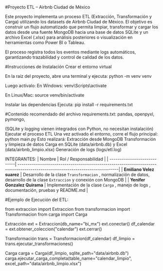 #Proyecto ETL – Airbnb Ciudad de México

Este proyecto implementa un proceso ETL (Extracción, Transformación y Carga) utilizando los datasets de Airbnb Ciudad de México.
El objetivo es construir un flujo automatizado que permita limpiar, transformar y cargar los datos desde una fuente MongoDB hacia una base de datos SQLite y un archivo Excel (.xlsx) para análisis posteriores o visualización en herramientas como Power BI o Tableau.

El proceso registra todos los eventos mediante logs automáticos, garantizando trazabilidad y control de calidad de los datos.

#Instrucciones de Instalación
Crear el entorno virtual

En la raíz del proyecto, abre una terminal y ejecuta:
python -m venv venv

Luego actívalo:
En Windows:
venv\Scripts\activate

En Linux/Mac:
source venv/bin/activate

Instalar las dependencias
Ejecuta:
pip install -r requirements.txt


#Contenido recomendado del archivo requirements.txt:
pandas,
openpyxl,
pymongo,


(SQLite y logging vienen integrados con Python, no necesitan instalación)
Ejecutar el proceso ETL
Una vez activado el entorno, corre el flujo principal:
python main.py
Esto realizará:
Extracción desde MongoDB
Transformación y limpieza de datos
Carga en SQLite (data/airbnb.db) y Excel (data/airbnb_limpio.xlsx)
Generación de logs (logs/etl.log)

INTEGRANTES:
| Nombre                       | Rol / Responsabilidad                                                                                                            |
| -----------------------------| ---------------------------------------------------------------------------------------------------------------------------------|
| **Emiliano Velez suarez**    | Desarrollo de la clase `Transformacion` , normalización de datos, desarrollo de la clase `Extraccion` y conexión con MongoDB     |
| **Yenifer Gonzalez Quirama** | Implementación de la clase `Carga` , manejo de logs , documentación, pruebas y README.md                                         |

#Ejemplo de Ejecución del ETL:

from extraccion import Extraccion
from transformacion import Transformacion
from carga import Carga

Extracción
ext = Extraccion(db_name="bi_mx")
ext.conectar()
df_calendar = ext.obtener_coleccion("calendar")
ext.cerrar()

Transformación
trans = Transformacion(df_calendar)
df_limpio = trans.ejecutar_transformaciones()

Carga
carga = Carga(df_limpio, sqlite_path="data/airbnb.db")
carga.ejecutar_carga_completa(table_name="calendar_limpio", excel_path="data/airbnb_limpio.xlsx")

